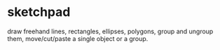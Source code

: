 # sketchpad
 draw freehand lines, rectangles, ellipses, polygons, group and ungroup them, move/cut/paste a single object or a group.
